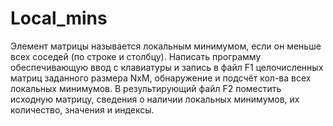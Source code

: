 # Local_mins

Элемент матрицы называется локальным минимумом, если он меньше
всех соседей (по строке и столбцу). Написать программу обеспечивающую
ввод с клавиатуры и запись в файл F1 целочисленных матриц заданного
размера NxМ, обнаружение и подсчёт кол-ва всех локальных минимумов.
В результирующий файл F2 поместить исходную матрицу, сведения о наличии
локальных минимумов, их количество, значения и индексы.
